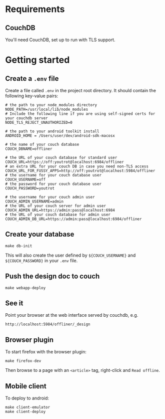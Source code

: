 # Requirements

## CouchDB

You'll need CouchDB, set up to run with TLS support.

# Getting started

## Create a `.env` file

Create a file called `.env` in the project root directory.  It should contain the following key-value pairs:

	# the path to your node_modules directory
	NODE_PATH=/usr/local/lib/node_modules
	# Include the following line if you are using self-signed certs for your couchdb server
	NODE_TLS_REJECT_UNAUTHORIZED=0

	# the path to your android toolkit install
	ANDROID_HOME = /Users/user/dev/android-sdk-macosx

	# the name of your couch database
	COUCH_DBNAME=offliner

	# the URL of your couch database for standard user
	COUCH_URL=https://off:youtrot@localhost:6984/offliner
	# an extra URL for your couch DB in case you need non-TLS access
	COUCH_URL_FOR_FUSSY_APPS=http://off:youtrot@localhost:5984/offliner
	# the username for your couch database user
	COUCH_USERNAME=off
	# the password for your couch database user
	COUCH_PASSWORD=youtrot

	# the username for your couch admin user
	COUCH_ADMIN_USERNAME=admin
	# the URL of your couch server for admin user
	COUCH_ADMIN_URL=https://admin:pass@localhost:6984
	# the URL of your couch database for admin user
	COUCH_ADMIN_DB_URL=https://admin:pass@localhost:6984/offliner

## Create your database

	make db-init

This will also create the user defined by `${COUCH_USERNAME}` and
`${COUCH_PASSWORD}` in your `.env` file.

## Push the design doc to couch

	make webapp-deploy

## See it

Point your browser at the web interface served by couchdb, e.g.

	http://localhost:5984/offliner/_design
	
## Browser plugin

To start firefox with the browser plugin:

	make firefox-dev

Then browse to a page with an `<article>` tag, right-click and `Read offline`.

## Mobile client

To deploy to android:

	make client-emulator
	make client-deploy
